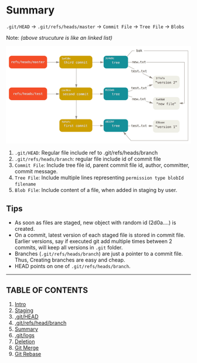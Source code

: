 # Summary

`.git/HEAD` &rightarrow; `.git/refs/heads/master` &rightarrow; `Commit File` &rightarrow; `Tree File` &rightarrow; `Blobs`

Note: _(above strucuture is like an linked list)_

![Commits](imgs/commits.png)

1. `.git/HEAD`: Regular file include ref to .git/refs/heads/branch
2. `.git/refs/heads/branch`: regular file include id of commit file
3. `Commit File`: Include tree file id, parent commit file id, author, committer, commit message.
4. `Tree File`: Include multiple lines representing `permission type blobId filename`
5. `Blob File`: Include content of a file, when added in staging by user.

## Tips

- As soon as files are staged, new object with random id (2d0a....) is created.
- On a commit, latest version of each staged file is stored in commit file. Earlier versions, say if executed git add multiple times between 2 commits, will keep all versions in `.git` folder.
- Branches (`.git/refs/heads/branch`) are just a pointer to a commit file. Thus, Creating branches are easy and cheap.
- HEAD points on one of `.git/refs/heads/branch`.

---

## TABLE OF CONTENTS

1. [Intro](1.Intro.md)
2. [Staging](2.Staging.md)
3. [.git/HEAD](3.HEAD.md)
4. [.git/refs/head/branch](4.refs.md)
5. [Summary](5.Summary.md)
6. [.git/logs](6.Logs.md)
7. [Deletion](7.Deletion.md)
8. [Git Merge](8.Merge.md)
9. [Git Rebase](9.Rebase.md)
